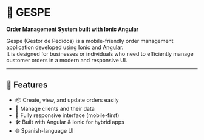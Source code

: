# 🌟 GESPE

**Order Management System built with Ionic Angular**

Gespe (Gestor de Pedidos) is a mobile-friendly order management application developed using [Ionic](https://ionicframework.com/) and [Angular](https://angular.io/).  
It is designed for businesses or individuals who need to efficiently manage customer orders in a modern and responsive UI.

---

## 🚀 Features

- 📦 Create, view, and update orders easily  
- 👤 Manage clients and their data  
- 📱 Fully responsive interface (mobile-first)  
- 🛠️ Built with Angular & Ionic for hybrid apps  
- 🌐 Spanish-language UI
